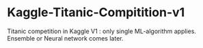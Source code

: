# Kaggle-Titanic-Compitition-v1
Titanic competition in Kaggle
V1 : only single ML-algorithm applies. Ensemble or Neural network comes later.
